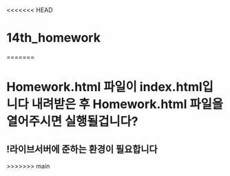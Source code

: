 <<<<<<< HEAD
# 14th_homework
=======
<h1>Homework.html 파일이 index.html입니다 내려받은 후 Homework.html 파일을 열어주시면 실행될겁니다?</h1>
<h2>!라이브서버에 준하는 환경이 필요합니다</h2>
>>>>>>> main
